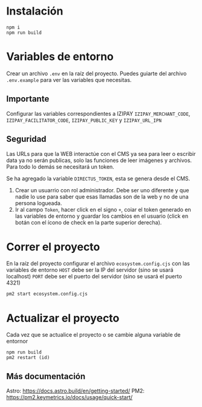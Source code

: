 # Instalación

```
npm i
npm run build
```

# Variables de entorno

Crear un archivo `.env` en la raíz del proyecto.
Puedes guiarte del archivo `.env.example` para ver las variables que necesitas.

## Importante

Configurar las variables correspondientes a IZIPAY `IZIPAY_MERCHANT_CODE`, `IZIPAY_FACILITATOR_CODE`, `IZIPAY_PUBLIC_KEY` y `IZIPAY_URL_IPN`

## Seguridad

Las URLs para que la WEB interactúe con el CMS ya sea para leer o escribir data ya no serán publicas, solo las funciones de leer imágenes y archivos. Para todo lo demás se necesitará un token.

Se ha agregado la variable `DIRECTUS_TOKEN`, esta se genera desde el CMS.

1. Crear un usuarrio con rol administrador. Debe ser uno diferente y que nadie lo use para saber que esas llamadas son de la web y no de una persona logueada.
2. Ir al campo `Token`, hacer click en el signo `+`, coiar el token generado en las variables de entorno y guardar los cambios en el usuario (click en botán con el ícono de check en la parte superior derecha).

# Correr el proyecto

En la raíz del proyecto
configurar el archivo `ecosystem.config.cjs` con las variables de entorno
`HOST` debe ser la IP del servidor (sino se usará localhost)
`PORT` debe ser el puerto del servidor (sino se usará el puerto 4321)

```
pm2 start ecosystem.config.cjs
```

# Actualizar el proyecto

Cada vez que se actualice el proyecto o se cambie alguna variable de entornor

```
npm run build
pm2 restart (id)
```

## Más documentación

Astro: https://docs.astro.build/en/getting-started/
PM2: https://pm2.keymetrics.io/docs/usage/quick-start/
